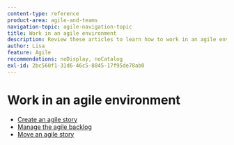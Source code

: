 ```yaml
---
content-type: reference
product-area: agile-and-teams
navigation-topic: agile-navigation-topic
title: Work in an agile environment
description: Review these articles to learn how to work in an agile environment.
author: Lisa
feature: Agile
recommendations: noDisplay, noCatalog
exl-id: 2bc560f1-31d6-46c5-8845-17f95de78ab0
---
```

# Work in an agile environment

* [Create an agile story](../../agile/work-in-an-agile-environment/create-an-agile-story.md)
* [Manage the agile backlog](../../agile/work-in-an-agile-environment/manage-the-agile-backlog.md)
* [Move an agile story](../../agile/work-in-an-agile-environment/move-an-agile-story.md)
